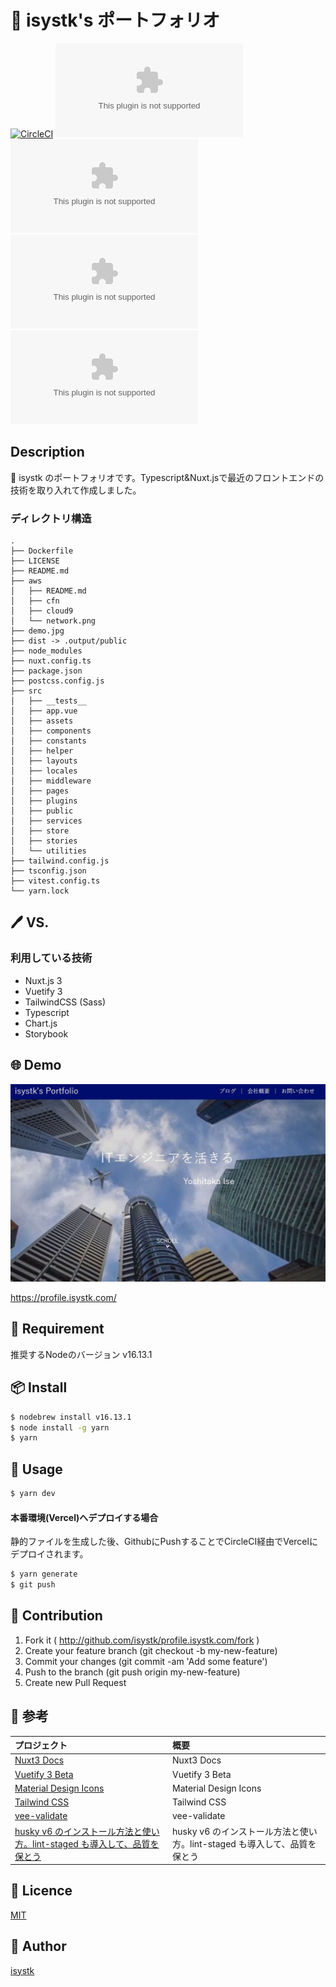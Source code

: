 🌙 isystk's ポートフォリオ
====

[![CircleCI](https://circleci.com/gh/isystk/profile.isystk.com/tree/master.svg?style=svg)](https://circleci.com/gh/isystk/profile.isystk.com/tree/master)
![GitHub issues](https://img.shields.io/github/issues/isystk/profile.isystk.com)
![GitHub forks](https://img.shields.io/github/forks/isystk/profile.isystk.com)
![GitHub stars](https://img.shields.io/github/stars/isystk/profile.isystk.com)
![GitHub license](https://img.shields.io/github/license/isystk/profile.isystk.com)

## Description

📗 isystk のポートフォリオです。Typescript&Nuxt.jsで最近のフロントエンドの技術を取り入れて作成しました。

### ディレクトリ構造
```
.
├── Dockerfile
├── LICENSE
├── README.md
├── aws
│   ├── README.md
│   ├── cfn
│   ├── cloud9
│   └── network.png
├── demo.jpg
├── dist -> .output/public
├── node_modules
├── nuxt.config.ts
├── package.json
├── postcss.config.js
├── src
│   ├── __tests__
│   ├── app.vue
│   ├── assets
│   ├── components
│   ├── constants
│   ├── helper
│   ├── layouts
│   ├── locales
│   ├── middleware
│   ├── pages
│   ├── plugins
│   ├── public
│   ├── services
│   ├── store
│   ├── stories
│   └── utilities
├── tailwind.config.js
├── tsconfig.json
├── vitest.config.ts
└── yarn.lock

```

## 🖊️ VS. 

### 利用している技術
- Nuxt.js 3
- Vuetify 3
- TailwindCSS (Sass)
- Typescript 
- Chart.js
- Storybook

## 🌐 Demo

![DEMO](./demo.jpg "DEMO")

https://profile.isystk.com/

## 🎨 Requirement

推奨するNodeのバージョン v16.13.1 

## 📦 Install

```bash
$ nodebrew install v16.13.1 
$ node install -g yarn
$ yarn
```

## 💬 Usage

```bash
$ yarn dev
```

#### 本番環境(Vercel)へデプロイする場合
静的ファイルを生成した後、GithubにPushすることでCircleCI経由でVercelにデプロイされます。
```bash
$ yarn generate
$ git push
```

## 🔧 Contribution

1. Fork it ( http://github.com/isystk/profile.isystk.com/fork )
2. Create your feature branch (git checkout -b my-new-feature)
3. Commit your changes (git commit -am 'Add some feature')
4. Push to the branch (git push origin my-new-feature)
5. Create new Pull Request

## 🔗 参考


| プロジェクト| 概要|
| :---------------------------------------| :-------------------------------|
| [Nuxt3 Docs](https://v3.nuxtjs.org/guide/concepts/introduction)| Nuxt3 Docs |
| [Vuetify 3 Beta](https://next.vuetifyjs.com/en/getting-started/installation/)| Vuetify 3 Beta |
| [Material Design Icons](https://pictogrammers.github.io/@mdi/font/2.0.46/)| Material Design Icons |
| [Tailwind CSS](https://tailwindcss.com/docs/installation)| Tailwind CSS |
| [vee-validate](https://vee-validate.logaretm.com/v4/guide/components)| vee-validate |
| [husky v6 のインストール方法と使い方。lint-staged も導入して、品質を保とう](https://fwywd.com/tech/husky-setup)| husky v6 のインストール方法と使い方。lint-staged も導入して、品質を保とう |


## 🎫 Licence

[MIT](https://github.com/isystk/profile.isystk.com/blob/master/LICENSE)

## 👀 Author

[isystk](https://github.com/isystk)


